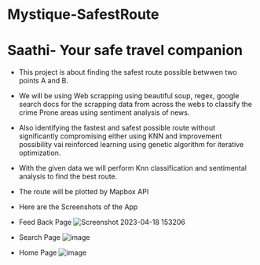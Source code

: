 # Mystique-SafestRoute


# Saathi- Your safe travel companion

* This project is about finding the safest route possible betwwen two points A and B.
* We will be using Web scrapping using beautiful soup, regex, google search docs for the scrapping data from across the webs to classify the crime Prone areas using sentiment analysis of news.
* Also identifying the fastest and safest possible route without significantly compromising either using KNN and improvement possibility vai reinforced learning using genetic algorithm for iterative optimization.
* With the given data we will perform Knn classification and sentimental analysis to find the best route.
* The route will be plotted by Mapbox API
 
 * Here are the Screenshots of the App 

* Feed Back Page
  ![Screenshot 2023-04-18 153206](https://user-images.githubusercontent.com/94538318/232747572-32320d3a-47a1-42cc-8002-1969b18c1b2c.png)

* Search Page
![image](https://user-images.githubusercontent.com/94538318/232747772-089c628a-1818-4a3d-97f9-4b0eb9f6aa36.png)

* Home Page
![image](https://user-images.githubusercontent.com/94538318/232747837-e3565901-07f0-41e2-857b-cfeff978cde7.png)

